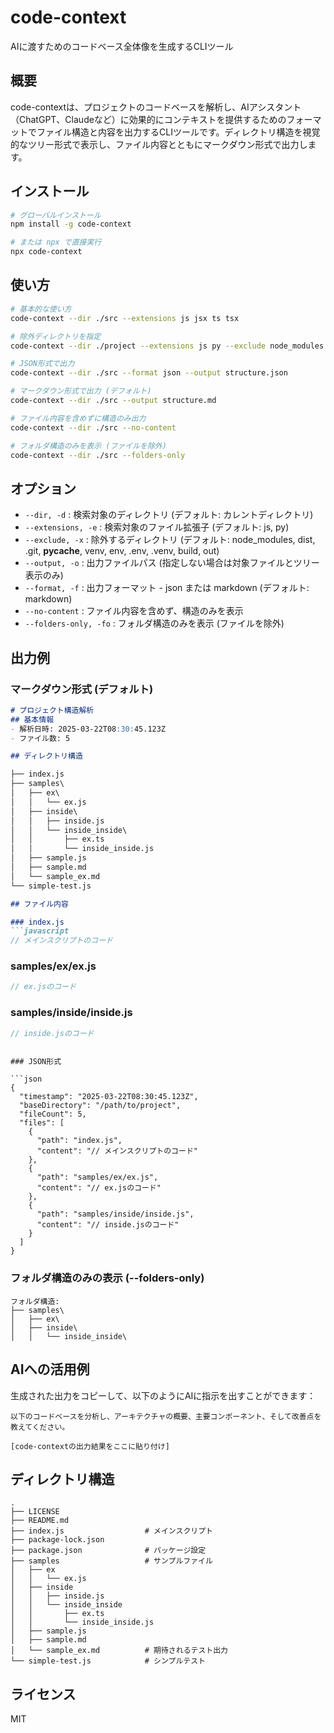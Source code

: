 # code-context

AIに渡すためのコードベース全体像を生成するCLIツール

## 概要

code-contextは、プロジェクトのコードベースを解析し、AIアシスタント（ChatGPT、Claudeなど）に効果的にコンテキストを提供するためのフォーマットでファイル構造と内容を出力するCLIツールです。ディレクトリ構造を視覚的なツリー形式で表示し、ファイル内容とともにマークダウン形式で出力します。

## インストール

```bash
# グローバルインストール
npm install -g code-context

# または npx で直接実行
npx code-context
```

## 使い方

```bash
# 基本的な使い方
code-context --dir ./src --extensions js jsx ts tsx

# 除外ディレクトリを指定
code-context --dir ./project --extensions js py --exclude node_modules tests dist

# JSON形式で出力
code-context --dir ./src --format json --output structure.json

# マークダウン形式で出力 (デフォルト)
code-context --dir ./src --output structure.md

# ファイル内容を含めずに構造のみ出力
code-context --dir ./src --no-content

# フォルダ構造のみを表示 (ファイルを除外)
code-context --dir ./src --folders-only
```

## オプション

- `--dir, -d` : 検索対象のディレクトリ (デフォルト: カレントディレクトリ)
- `--extensions, -e` : 検索対象のファイル拡張子 (デフォルト: js, py)
- `--exclude, -x` : 除外するディレクトリ (デフォルト: node_modules, dist, .git, __pycache__, venv, env, .env, .venv, build, out)
- `--output, -o` : 出力ファイルパス (指定しない場合は対象ファイルとツリー表示のみ)
- `--format, -f` : 出力フォーマット - json または markdown (デフォルト: markdown)
- `--no-content` : ファイル内容を含めず、構造のみを表示
- `--folders-only, -fo` : フォルダ構造のみを表示 (ファイルを除外)

## 出力例

### マークダウン形式 (デフォルト)

```markdown
# プロジェクト構造解析
## 基本情報
- 解析日時: 2025-03-22T08:30:45.123Z
- ファイル数: 5

## ディレクトリ構造

├── index.js
├── samples\
│   ├── ex\
│   │   └── ex.js
│   ├── inside\
│   │   ├── inside.js
│   │   └── inside_inside\
│   │       ├── ex.ts
│   │       └── inside_inside.js
│   ├── sample.js
│   ├── sample.md
│   └── sample_ex.md
└── simple-test.js

## ファイル内容

### index.js
```javascript
// メインスクリプトのコード
```

### samples/ex/ex.js
```javascript
// ex.jsのコード
```

### samples/inside/inside.js
```javascript
// inside.jsのコード
```
```

### JSON形式

```json
{
  "timestamp": "2025-03-22T08:30:45.123Z",
  "baseDirectory": "/path/to/project",
  "fileCount": 5,
  "files": [
    {
      "path": "index.js",
      "content": "// メインスクリプトのコード"
    },
    {
      "path": "samples/ex/ex.js",
      "content": "// ex.jsのコード"
    },
    {
      "path": "samples/inside/inside.js",
      "content": "// inside.jsのコード"
    }
  ]
}
```

### フォルダ構造のみの表示 (--folders-only)

```
フォルダ構造:
├── samples\
│   ├── ex\
│   ├── inside\
│   │   └── inside_inside\
```

## AIへの活用例

生成された出力をコピーして、以下のようにAIに指示を出すことができます：

```
以下のコードベースを分析し、アーキテクチャの概要、主要コンポーネント、そして改善点を教えてください。

[code-contextの出力結果をここに貼り付け]
```

## ディレクトリ構造

```
.
├── LICENSE
├── README.md
├── index.js                  # メインスクリプト
├── package-lock.json
├── package.json              # パッケージ設定
├── samples                   # サンプルファイル
│   ├── ex
│   │   └── ex.js
│   ├── inside
│   │   ├── inside.js
│   │   └── inside_inside
│   │       ├── ex.ts
│   │       └── inside_inside.js
│   ├── sample.js
│   ├── sample.md
│   └── sample_ex.md          # 期待されるテスト出力
└── simple-test.js            # シンプルテスト
```

## ライセンス

MIT
